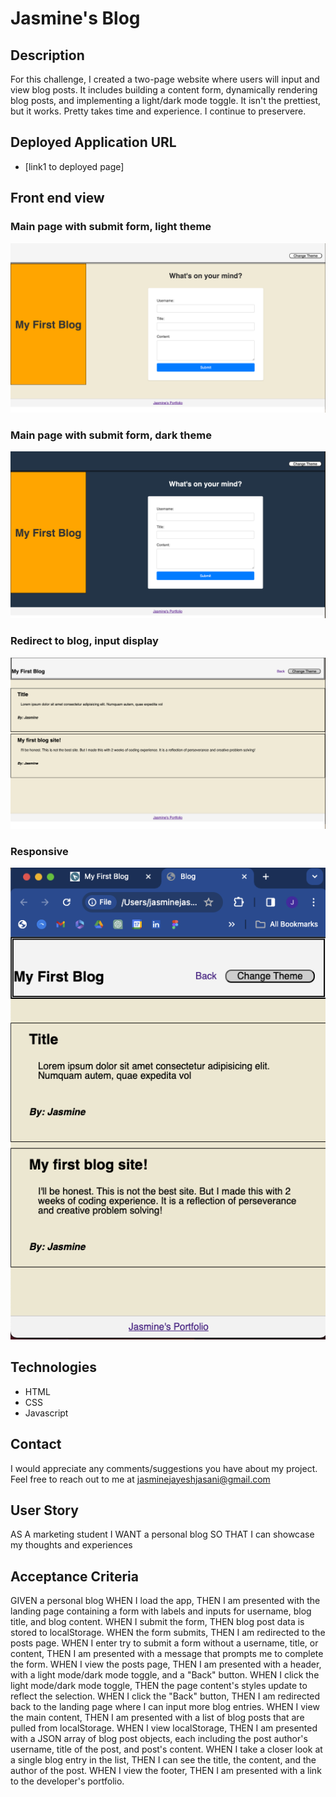 # Jasmine's Blog

## Description
For this challenge, I created a two-page website where users will input and view blog posts. It includes building a content form, dynamically rendering blog posts, and implementing a light/dark mode toggle. It isn't the prettiest, but it works. Pretty takes time and experience. I continue to preservere. 

## Deployed Application URL
* [link1 to deployed page]


## Front end view


### Main page with submit form, light theme

![alt text](image.png)

### Main page with submit form, dark theme

![alt text](image-3.png)

### Redirect to blog, input display

![alt text](image-2.png)

### Responsive 

![alt text](image-4.png)


## Technologies 
* HTML
* CSS
* Javascript


## Contact
I would appreciate any comments/suggestions you have about my project. Feel free to reach out to me at jasminejayeshjasani@gmail.com

## User Story

AS A marketing student
I WANT a personal blog
SO THAT I can showcase my thoughts and experiences

## Acceptance Criteria
GIVEN a personal blog
WHEN I load the app,
THEN I am presented with the landing page containing a form with labels and inputs for username, blog title, and blog content.
WHEN I submit the form,
THEN blog post data is stored to localStorage.
WHEN the form submits,
THEN I am redirected to the posts page.
WHEN I enter try to submit a form without a username, title, or content,
THEN I am presented with a message that prompts me to complete the form.
WHEN I view the posts page,
THEN I am presented with a header, with a light mode/dark mode toggle, and a "Back" button.
WHEN I click the light mode/dark mode toggle,
THEN the page content's styles update to reflect the selection.
WHEN I click the "Back" button,
THEN I am redirected back to the landing page where I can input more blog entries.
WHEN I view the main content,
THEN I am presented with a list of blog posts that are pulled from localStorage.
WHEN I view localStorage,
THEN I am presented with a JSON array of blog post objects, each including the post author's username, title of the post, and post's content.
WHEN I take a closer look at a single blog entry in the list,
THEN I can see the title, the content, and the author of the post.
WHEN I view the footer,
THEN I am presented with a link to the developer's portfolio.







